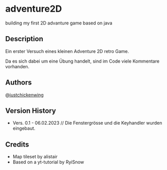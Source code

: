# adventure2D
building my first 2D advanture game based on java

## Description

Ein erster Versuch eines kleinen Adventure 2D retro Game.

Da es sich dabei um eine Übung handelt, sind im Code viele Kommentare vorhanden.

## Authors

@[justchickenwing](https://github.com/justchickenwing/)

## Version History

- Vers. 0.1 - 06.02.2023
// Die Fenstergrösse und die Keyhandler wurden eingebaut.

## Credits
- Map tileset by alistair
- Based on a yt-tutorial by RyiSnow
